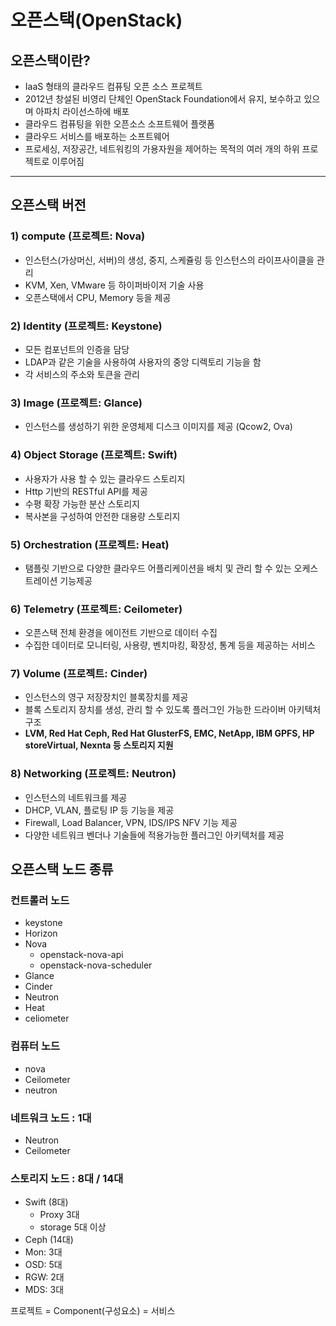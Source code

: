 # 오픈스택(OpenStack)
## 오픈스택이란?
 + IaaS 형태의 클라우드 컴퓨팅 오픈 소스 프로젝트
 + 2012년 창설된 비영리 단체인 OpenStack Foundation에서 유지, 보수하고 있으며 아파치 라이선스하에 배포
 + 클라우드 컴퓨팅을 위한 오픈소스 소프트웨어 플랫폼
 + 클라우드 서비스를 배포하는 소프트웨어
 + 프로세싱, 저장공간, 네트워킹의 가용자원을 제어하는 목적의 여러 개의 하위 프로젝트로 이루어짐

***

## 오픈스택 버전
 ### 1) compute (프로젝트: Nova)
  + 인스턴스(가상머신, 서버)의 생성, 중지, 스케쥴링 등 인스턴스의 라이프사이클을 관리
  + KVM, Xen, VMware 등 하이퍼바이저 기술 사용
  + 오픈스택에서 CPU, Memory 등을 제공
  
 ### 2) Identity (프로젝트: Keystone)
  + 모든 컴포넌트의 인증을 담당
  + LDAP과 같은 기술을 사용하여 사용자의 중앙 디렉토리 기능을 함
  + 각 서비스의 주소와 토큰을 관리
  
 ### 3) Image (프로젝트: Glance)
  + 인스턴스를 생성하기 위한 운영체제 디스크 이미지를 제공 (Qcow2, Ova)
 
 ### 4) Object Storage (프로젝트: Swift)
  + 사용자가 사용 할 수 있는 클라우드 스토리지
  + Http 기반의 RESTful API를 제공
  + 수평 확장 가능한 분산 스토리지
  + 복사본을 구성하여 안전한 대용량 스토리지
  
 ### 5) Orchestration (프로젝트: Heat)
  + 탬플릿 기반으로 다양한 클라우드 어플리케이션을 배치 및 관리 할 수 있는 오케스트레이션 기능제공
 
 ### 6) Telemetry (프로젝트: Ceilometer)
  + 오픈스택 전체 환경을 에이전트 기반으로 데이터 수집
  + 수집한 데이터로 모니터링, 사용량, 벤치마킹, 확장성, 통계 등을 제공하는 서비스
  
 ### 7) Volume (프로젝트: Cinder)
  + 인스턴스의 영구 저장장치인 블록장치를 제공
  + 블록 스토리지 장치를 생성, 관리 할 수 있도록 플러그인 가능한 드라이버 아키텍처 구조
  + **LVM, Red Hat Ceph, Red Hat GlusterFS, EMC, NetApp, IBM GPFS, HP storeVirtual, Nexnta 등 스토리지 지원**
 
 ### 8) Networking (프로젝트: Neutron)
  + 인스턴스의 네트워크를 제공
  + DHCP, VLAN, 플로팅 IP 등 기능을 제공
  + Firewall, Load Balancer, VPN, IDS/IPS NFV 기능 제공
  + 다양한 네트워크 벤더나 기술들에 적용가능한 플러그인 아키텍처를 제공
  
 
 ## 오픈스택 노드 종류
  ### 컨트롤러 노드
   + keystone
   + Horizon
   + Nova
     + openstack-nova-api
     + openstack-nova-scheduler
   + Glance
   + Cinder
   + Neutron
   + Heat
   + celiometer
   
 ### 컴퓨터 노드 
  + nova
  + Ceilometer
  + neutron
  
 ### 네트워크 노드 : 1대
  + Neutron
  + Ceilometer
  
 ### 스토리지 노드 : 8대 / 14대
  + Swift (8대)
    + Proxy 3대
    + storage 5대 이상
  + Ceph (14대)
   + Mon: 3대
   + OSD: 5대
   + RGW: 2대
   + MDS: 3대
    
 프로젝트 = Component(구성요소) = 서비스
